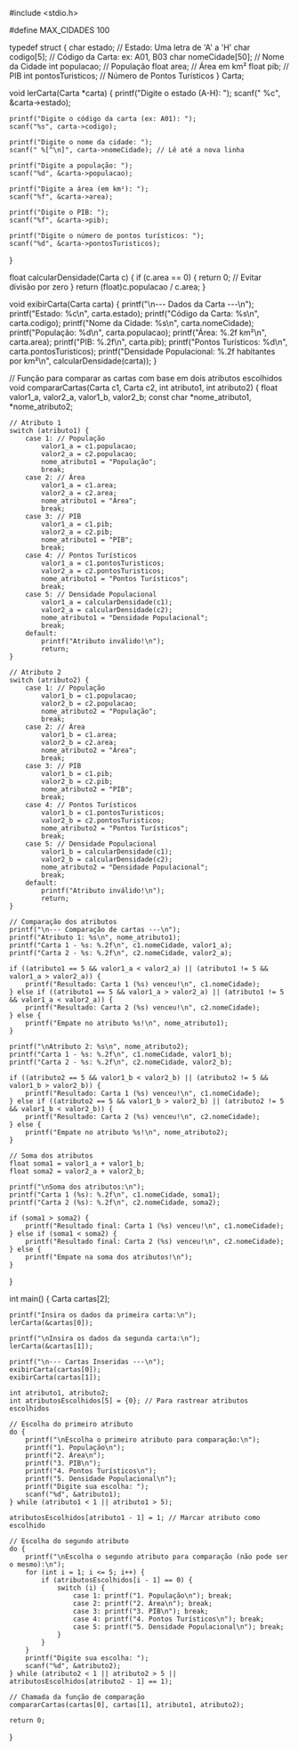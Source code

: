 #include <stdio.h>

#define MAX_CIDADES 100

typedef struct {
    char estado;                // Estado: Uma letra de 'A' a 'H'
    char codigo[5];            // Código da Carta: ex: A01, B03
    char nomeCidade[50];       // Nome da Cidade
    int populacao;             // População
    float area;                // Área em km²
    float pib;                 // PIB
    int pontosTuristicos;      // Número de Pontos Turísticos
} Carta;

void lerCarta(Carta *carta) {
    printf("Digite o estado (A-H): ");
    scanf(" %c", &carta->estado);

    printf("Digite o código da carta (ex: A01): ");
    scanf("%s", carta->codigo);

    printf("Digite o nome da cidade: ");
    scanf(" %[^\n]", carta->nomeCidade); // Lê até a nova linha

    printf("Digite a população: ");
    scanf("%d", &carta->populacao);

    printf("Digite a área (em km²): ");
    scanf("%f", &carta->area);

    printf("Digite o PIB: ");
    scanf("%f", &carta->pib);

    printf("Digite o número de pontos turísticos: ");
    scanf("%d", &carta->pontosTuristicos);
}

float calcularDensidade(Carta c) {
    if (c.area == 0) {
        return 0; // Evitar divisão por zero
    }
    return (float)c.populacao / c.area;
}

void exibirCarta(Carta carta) {
    printf("\n--- Dados da Carta ---\n");
    printf("Estado: %c\n", carta.estado);
    printf("Código da Carta: %s\n", carta.codigo);
    printf("Nome da Cidade: %s\n", carta.nomeCidade);
    printf("População: %d\n", carta.populacao);
    printf("Área: %.2f km²\n", carta.area);
    printf("PIB: %.2f\n", carta.pib);
    printf("Pontos Turísticos: %d\n", carta.pontosTuristicos);
    printf("Densidade Populacional: %.2f habitantes por km²\n", calcularDensidade(carta));
}

// Função para comparar as cartas com base em dois atributos escolhidos
void compararCartas(Carta c1, Carta c2, int atributo1, int atributo2) {
    float valor1_a, valor2_a, valor1_b, valor2_b;
    const char *nome_atributo1, *nome_atributo2;

    // Atributo 1
    switch (atributo1) {
        case 1: // População
            valor1_a = c1.populacao;
            valor2_a = c2.populacao;
            nome_atributo1 = "População";
            break;
        case 2: // Área
            valor1_a = c1.area;
            valor2_a = c2.area;
            nome_atributo1 = "Área";
            break;
        case 3: // PIB
            valor1_a = c1.pib;
            valor2_a = c2.pib;
            nome_atributo1 = "PIB";
            break;
        case 4: // Pontos Turísticos
            valor1_a = c1.pontosTuristicos;
            valor2_a = c2.pontosTuristicos;
            nome_atributo1 = "Pontos Turísticos";
            break;
        case 5: // Densidade Populacional
            valor1_a = calcularDensidade(c1);
            valor2_a = calcularDensidade(c2);
            nome_atributo1 = "Densidade Populacional";
            break;
        default:
            printf("Atributo inválido!\n");
            return;
    }

    // Atributo 2
    switch (atributo2) {
        case 1: // População
            valor1_b = c1.populacao;
            valor2_b = c2.populacao;
            nome_atributo2 = "População";
            break;
        case 2: // Área
            valor1_b = c1.area;
            valor2_b = c2.area;
            nome_atributo2 = "Área";
            break;
        case 3: // PIB
            valor1_b = c1.pib;
            valor2_b = c2.pib;
            nome_atributo2 = "PIB";
            break;
        case 4: // Pontos Turísticos
            valor1_b = c1.pontosTuristicos;
            valor2_b = c2.pontosTuristicos;
            nome_atributo2 = "Pontos Turísticos";
            break;
        case 5: // Densidade Populacional
            valor1_b = calcularDensidade(c1);
            valor2_b = calcularDensidade(c2);
            nome_atributo2 = "Densidade Populacional";
            break;
        default:
            printf("Atributo inválido!\n");
            return;
    }

    // Comparação dos atributos
    printf("\n--- Comparação de cartas ---\n");
    printf("Atributo 1: %s\n", nome_atributo1);
    printf("Carta 1 - %s: %.2f\n", c1.nomeCidade, valor1_a);
    printf("Carta 2 - %s: %.2f\n", c2.nomeCidade, valor2_a);

    if ((atributo1 == 5 && valor1_a < valor2_a) || (atributo1 != 5 && valor1_a > valor2_a)) {
        printf("Resultado: Carta 1 (%s) venceu!\n", c1.nomeCidade);
    } else if ((atributo1 == 5 && valor1_a > valor2_a) || (atributo1 != 5 && valor1_a < valor2_a)) {
        printf("Resultado: Carta 2 (%s) venceu!\n", c2.nomeCidade);
    } else {
        printf("Empate no atributo %s!\n", nome_atributo1);
    }

    printf("\nAtributo 2: %s\n", nome_atributo2);
    printf("Carta 1 - %s: %.2f\n", c1.nomeCidade, valor1_b);
    printf("Carta 2 - %s: %.2f\n", c2.nomeCidade, valor2_b);

    if ((atributo2 == 5 && valor1_b < valor2_b) || (atributo2 != 5 && valor1_b > valor2_b)) {
        printf("Resultado: Carta 1 (%s) venceu!\n", c1.nomeCidade);
    } else if ((atributo2 == 5 && valor1_b > valor2_b) || (atributo2 != 5 && valor1_b < valor2_b)) {
        printf("Resultado: Carta 2 (%s) venceu!\n", c2.nomeCidade);
    } else {
        printf("Empate no atributo %s!\n", nome_atributo2);
    }

    // Soma dos atributos
    float soma1 = valor1_a + valor1_b;
    float soma2 = valor2_a + valor2_b;

    printf("\nSoma dos atributos:\n");
    printf("Carta 1 (%s): %.2f\n", c1.nomeCidade, soma1);
    printf("Carta 2 (%s): %.2f\n", c2.nomeCidade, soma2);

    if (soma1 > soma2) {
        printf("Resultado final: Carta 1 (%s) venceu!\n", c1.nomeCidade);
    } else if (soma1 < soma2) {
        printf("Resultado final: Carta 2 (%s) venceu!\n", c2.nomeCidade);
    } else {
        printf("Empate na soma dos atributos!\n");
    }
}

int main() {
    Carta cartas[2];

    printf("Insira os dados da primeira carta:\n");
    lerCarta(&cartas[0]);

    printf("\nInsira os dados da segunda carta:\n");
    lerCarta(&cartas[1]);

    printf("\n--- Cartas Inseridas ---\n");
    exibirCarta(cartas[0]);
    exibirCarta(cartas[1]);

    int atributo1, atributo2;
    int atributosEscolhidos[5] = {0}; // Para rastrear atributos escolhidos

    // Escolha do primeiro atributo
    do {
        printf("\nEscolha o primeiro atributo para comparação:\n");
        printf("1. População\n");
        printf("2. Área\n");
        printf("3. PIB\n");
        printf("4. Pontos Turísticos\n");
        printf("5. Densidade Populacional\n");
        printf("Digite sua escolha: ");
        scanf("%d", &atributo1);
    } while (atributo1 < 1 || atributo1 > 5);

    atributosEscolhidos[atributo1 - 1] = 1; // Marcar atributo como escolhido

    // Escolha do segundo atributo
    do {
        printf("\nEscolha o segundo atributo para comparação (não pode ser o mesmo):\n");
        for (int i = 1; i <= 5; i++) {
            if (atributosEscolhidos[i - 1] == 0) {
                switch (i) {
                    case 1: printf("1. População\n"); break;
                    case 2: printf("2. Área\n"); break;
                    case 3: printf("3. PIB\n"); break;
                    case 4: printf("4. Pontos Turísticos\n"); break;
                    case 5: printf("5. Densidade Populacional\n"); break;
                }
            }
        }
        printf("Digite sua escolha: ");
        scanf("%d", &atributo2);
    } while (atributo2 < 1 || atributo2 > 5 || atributosEscolhidos[atributo2 - 1] == 1);

    // Chamada da função de comparação
    compararCartas(cartas[0], cartas[1], atributo1, atributo2);

    return 0;
}
    
